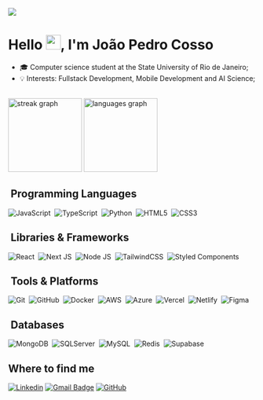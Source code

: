 ![](https://komarev.com/ghpvc/?username=joaopedrocosso&color=006bed)

<h1>Hello <img src="https://raw.githubusercontent.com/kaueMarques/kaueMarques/master/hi.gif" width="30px">, I'm João Pedro Cosso</h1>

- 🎓 Computer science student at the State University of Rio de Janeiro;
- 💡 Interests: Fullstack Development, Mobile Development and AI Science;

<br>

<div align="start">
<img src="https://streak-stats.demolab.com?user=joaopedrocosso&locale=en&mode=dark&theme=meta-dark&hide_border=false&border_radius=5" height="150" alt="streak graph"  />
<img src="https://github-readme-stats.vercel.app/api/top-langs?username=joaopedrocosso&locale=en&hide_title=false&layout=compact&card_width=320&langs_count=5&theme=github_dark_dimmed&hide_border=false&include_public_commits=true" height="150" alt="languages graph"  />
</div>


## &nbsp;Programming Languages
![JavaScript](https://img.shields.io/badge/-JavaScript-05122A?style=flat&logo=javascript)&nbsp;
![TypeScript](https://img.shields.io/badge/-TypeScript-05122A?style=flat&logo=typescript)&nbsp;
![Python](https://img.shields.io/badge/-Python-05122A?style=flat&logo=python)&nbsp;
![HTML5](https://img.shields.io/badge/-HTML5-05122A?style=flat&logo=HTML5)&nbsp;
![CSS3](https://img.shields.io/badge/-CSS3-05122A?style=flat&logo=CSS3)&nbsp;

## &nbsp;Libraries & Frameworks
![React](https://img.shields.io/badge/-ReactJS-05122A?style=flat&logo=react)&nbsp;
![Next JS](https://img.shields.io/badge/-NextJS-05122A?style=flat&logo=next.js)&nbsp;
![Node JS](https://img.shields.io/badge/-NodeJS-05122A?style=flat&logo=node.js)&nbsp;
![TailwindCSS](https://img.shields.io/badge/-TailwindCSS-05122A?style=flat&logo=tailwind-css)&nbsp;
![Styled Components](https://img.shields.io/badge/-StyledComponents-05122A?style=flat&logo=styled-components)&nbsp;

## &nbsp;Tools & Platforms
![Git](https://img.shields.io/badge/-Git-05122A?style=flat&logo=git)&nbsp;
![GitHub](https://img.shields.io/badge/-GitHub-05122A?style=flat&logo=github)&nbsp;
![Docker](https://img.shields.io/badge/-Docker-05122A?style=flat&logo=docker)&nbsp;
![AWS](https://img.shields.io/badge/-Amazon_AWS-05122A?style=flat&logo=amazonaws)&nbsp;
![Azure](https://img.shields.io/badge/-Microsoft_Azure-05122A?style=flat&logo=azure)&nbsp;
![Vercel](https://img.shields.io/badge/-Vercel-05122A?style=flat&logo=vercel)&nbsp;
![Netlify](https://img.shields.io/badge/-Netlify-05122A?style=flat&logo=netlify)&nbsp;
![Figma](https://img.shields.io/badge/-Figma-05122A?style=flat&logo=figma)&nbsp;

## &nbsp;Databases
![MongoDB](https://img.shields.io/badge/-MongoDB-05122A?style=flat&logo=mongodb)&nbsp;
![SQLServer](https://img.shields.io/badge/-SQL_Server-05122A?style=flat&logo=microsoft-sql-server)&nbsp;
![MySQL](https://img.shields.io/badge/-My_SQL-05122A?style=flat&logo=mysql)&nbsp;
![Redis](https://img.shields.io/badge/-Redis-05122A?style=flat&logo=redis)&nbsp;
![Supabase](https://img.shields.io/badge/-Supabase-05122A?style=flat&logo=supabase)&nbsp;


## Where to find me

[![Linkedin](https://img.shields.io/badge/-joaopedrocosso-blue?style=flat-square&logo=Linkedin&logoColor=white&link=https://www.linkedin.com/in/joaopedrocosso/)](https://www.linkedin.com/in/joaopedrocosso/)
[![Gmail Badge](https://img.shields.io/badge/-cossocodes@gmail.com-006bed?style=flat-square&logo=Gmail&logoColor=white&link=mailto:cossocodes@gmail.com)](mailto:cossocodes@gmail.com)
[![GitHub](https://img.shields.io/github/followers/joaopedrocosso?label=follow&style=social)](https://github.com/joaopedrocosso/)

